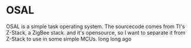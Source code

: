 OSAL
====

OSAL is a simple task operating system. The sourcecode comes from TI's Z-Stack, a ZigBee stack. and it's opensource, so I want to separate it from Z-Stack to use in some simple MCUs.
long long ago
